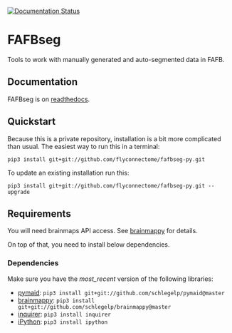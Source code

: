 [![Documentation Status](https://readthedocs.org/projects/fafbseg-py/badge/?version=latest)](https://fafbseg-py.readthedocs.io/en/latest/?badge=latest)

# FAFBseg
Tools to work with manually generated and auto-segmented data in FAFB.

## Documentation
FAFBseg is on [readthedocs](https://fafbseg-py.readthedocs.io/en/latest/).

## Quickstart
Because this is a private repository, installation is a bit more complicated
than usual. The easiest way to run this in a terminal:

```
pip3 install git+git://github.com/flyconnectome/fafbseg-py.git
```

To update an existing installation run this:

```
pip3 install git+git://github.com/flyconnectome/fafbseg-py.git --upgrade
```

## Requirements
You will need brainmaps API access. See [brainmappy](https://github.com/schlegelp/brainmappy)
for details.

On top of that, you need to install below dependencies.

### Dependencies
Make sure you have the *most_recent* version of the following libraries:

- [pymaid](https://pymaid.readthedocs.io/en/latest/): `pip3 install git+git://github.com/schlegelp/pymaid@master`
- [brainmappy](https://github.com/schlegelp/brainmappy): `pip3 install git+git://github.com/schlegelp/brainmappy@master`
- [inquirer](https://magmax.org/python-inquirer/index.html): `pip3 install inquirer`
- [iPython](https://ipython.org/install.html): `pip3 install ipython`
